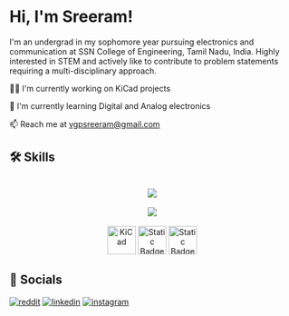 
# Hi, I'm Sreeram!

I'm an undergrad in my sophomore year pursuing electronics and communication at SSN College of Engineering, Tamil Nadu, India. Highly interested in STEM and actively like to contribute to problem statements requiring a multi-disciplinary approach. 


👩‍💻 I'm currently working on KiCad projects

🧠 I'm currently learning Digital and Analog electronics

📫 Reach me at vgpsreeram@gmail.com


## 🛠 Skills

<div align="center"></br>
<a href="https://skillicons.dev">
<img src="https://skillicons.dev/icons?i=arduino,blender,matlab,vscode,sublime"></br></br>
<img src="https://skillicons.dev/icons?i=python,cpp,javascript,html,css,bootstrap,mysql">
</a>
</div>
</br>
<div align="center">
<img alt="KiCad" src="https://img.shields.io/badge/_-%23314DB1?style=flat-square&logo=kicad&logoColor=white" height="50px">
<img alt="Static Badge" src="https://img.shields.io/badge/Fusion-%23FF6B00?style=for-the-badge&logo=autodesk&logoColor=white" height="50px">
<img alt="Static Badge" src="https://img.shields.io/badge/Xilinx-black?style=for-the-badge&logo=amd" height="50px"></br>



</div>


## 🔗 Socials
[![reddit](https://img.shields.io/badge/reddit-FF4301?style=for-the-badge&logo=reddit&logoColor=white)](https://www.reddit.com/user/BEAST--WARRIOR/)
[![linkedin](https://img.shields.io/badge/linkedin-0A66C2?style=for-the-badge&logo=linkedin&logoColor=white)](https://www.linkedin.com/in/sreeram-ramesh/)
[![instagram](https://img.shields.io/badge/instagram-833AB4?style=for-the-badge&logo=instagram&logoColor=white)](https://www.instagram.com/wubalubagram/)

